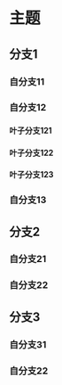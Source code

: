 # 主题
## 分支1
### 自分支11
### 自分支12
#### 叶子分支121
#### 叶子分支122
#### 叶子分支123
### 自分支13
## 分支2
### 自分支21
### 自分支22
## 分支3
### 自分支31
### 自分支22